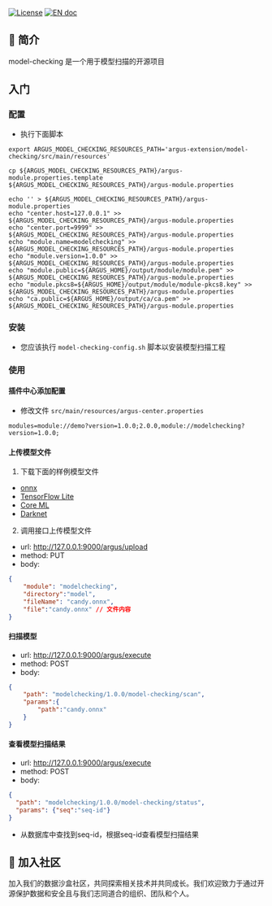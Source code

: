 [![License](https://img.shields.io/badge/license-Apache%202-5BB9BC.svg)](https://www.apache.org/licenses/LICENSE-2.0.html) [![EN doc](https://img.shields.io/badge/document-English-5BB9BC.svg)](README.md)

## 🚀 简介

model-checking 是一个用于模型扫描的开源项目

## 入门

### 配置
* 执行下面脚本
```shell
export ARGUS_MODEL_CHECKING_RESOURCES_PATH='argus-extension/model-checking/src/main/resources'

cp ${ARGUS_MODEL_CHECKING_RESOURCES_PATH}/argus-module.properties.template ${ARGUS_MODEL_CHECKING_RESOURCES_PATH}/argus-module.properties

echo '' > ${ARGUS_MODEL_CHECKING_RESOURCES_PATH}/argus-module.properties
echo "center.host=127.0.0.1" >> ${ARGUS_MODEL_CHECKING_RESOURCES_PATH}/argus-module.properties
echo "center.port=9999" >> ${ARGUS_MODEL_CHECKING_RESOURCES_PATH}/argus-module.properties
echo "module.name=modelchecking" >> ${ARGUS_MODEL_CHECKING_RESOURCES_PATH}/argus-module.properties
echo "module.version=1.0.0" >> ${ARGUS_MODEL_CHECKING_RESOURCES_PATH}/argus-module.properties
echo "module.public=${ARGUS_HOME}/output/module/module.pem" >> ${ARGUS_MODEL_CHECKING_RESOURCES_PATH}/argus-module.properties
echo "module.pkcs8=${ARGUS_HOME}/output/module/module-pkcs8.key" >> ${ARGUS_MODEL_CHECKING_RESOURCES_PATH}/argus-module.properties
echo "ca.public=${ARGUS_HOME}/output/ca/ca.pem" >> ${ARGUS_MODEL_CHECKING_RESOURCES_PATH}/argus-module.properties
```

### 安装
* 您应该执行 `model-checking-config.sh` 脚本以安装模型扫描工程

### 使用
#### 插件中心添加配置
* 修改文件 `src/main/resources/argus-center.properties`
```text
modules=module://demo?version=1.0.0;2.0.0,module://modelchecking?version=1.0.0;
```

#### 上传模型文件
1. 下载下面的样例模型文件
* [onnx](https://media.githubusercontent.com/media/onnx/models/main/vision/classification/squeezenet/model/squeezenet1.0-3.onnx)
* [TensorFlow Lite](https://huggingface.co/thelou1s/yamnet/resolve/main/lite-model_yamnet_tflite_1.tflite)
* [Core ML](https://raw.githubusercontent.com/Lausbert/Exermote/master/ExermoteInference/ExermoteCoreML/ExermoteCoreML/Model/Exermote.mlmodel)
* [Darknet](https://raw.githubusercontent.com/AlexeyAB/darknet/master/cfg/yolo.cfg)
2. 调用接口上传模型文件
* url: http://127.0.0.1:9000/argus/upload
* method: PUT
* body:
```json
{
    "module": "modelchecking",
    "directory":"model",
    "fileName": "candy.onnx",
    "file":"candy.onnx" // 文件内容
}
```

#### 扫描模型
* url: http://127.0.0.1:9000/argus/execute
* method: POST
* body:
```json
{
    "path": "modelchecking/1.0.0/model-checking/scan",
    "params":{
        "path":"candy.onnx"
    }
}
```

#### 查看模型扫描结果
* url: http://127.0.0.1:9000/argus/execute
* method: POST
* body:
```json
{
  "path": "modelchecking/1.0.0/model-checking/status",
  "params": {"seq":"seq-id"}
}
```
* 从数据库中查找到seq-id，根据seq-id查看模型扫描结果

## 🤝 加入社区
加入我们的数据沙盒社区，共同探索相关技术并共同成长。我们欢迎致力于通过开源保护数据和安全且与我们志同道合的组织、团队和个人。


